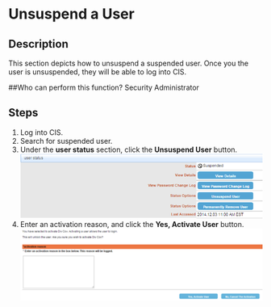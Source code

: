 # Unsuspend a User
## Description
This section depicts how to unsuspend a suspended user. Once you the user is unsuspended, they will be able to log into CIS.

##Who can perform this function?
Security Administrator

## Steps
1. Log into CIS.
2. Search for suspended user.
3. Under the **user status** section, click the **Unsuspend User** button.
![](uu-3.png)
4. Enter an activation reason, and click the **Yes, Activate User** button.
![](uu-4.png)

